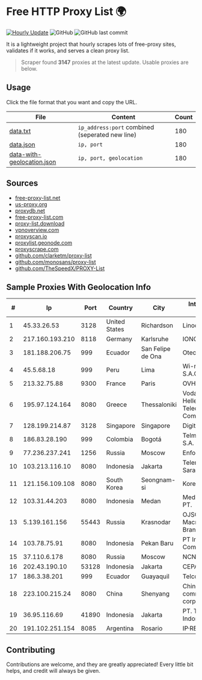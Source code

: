 
# Free HTTP Proxy List 🌍

[![Hourly Update](https://github.com/mertguvencli/http-proxy-list/actions/workflows/main.yml/badge.svg?branch=main)](https://github.com/mertguvencli/http-proxy-list/actions/workflows/main.yml)
![GitHub](https://img.shields.io/github/license/mertguvencli/http-proxy-list)
![GitHub last commit](https://img.shields.io/github/last-commit/mertguvencli/http-proxy-list)

It is a lightweight project that hourly scrapes lots of free-proxy sites, validates if it works, and serves a clean proxy list.


> Scraper found **3147** proxies at the latest update. Usable proxies are below.

## Usage

Click the file format that you want and copy the URL.


|File|Content|Count|
|----|-------|-----|
|[data.txt](https://raw.githubusercontent.com/mertguvencli/http-proxy-list/main/proxy-list/data.txt)|`ip_address:port` combined (seperated new line)|180|
|[data.json](https://raw.githubusercontent.com/mertguvencli/http-proxy-list/main/proxy-list/data.json)|`ip, port`|180|
|[data-with-geolocation.json](https://raw.githubusercontent.com/mertguvencli/http-proxy-list/main/proxy-list/data-with-geolocation.json)|`ip, port, geolocation`|180|

## Sources

* [free-proxy-list.net](https://free-proxy-list.net)
* [us-proxy.org](https://www.us-proxy.org)
* [proxydb.net](http://proxydb.net)
* [free-proxy-list.com](https://free-proxy-list.com/?page=&port=&type%5B%5D=http&type%5B%5D=https&up_time=0&search=Search)
* [proxy-list.download](https://www.proxy-list.download/HTTP)
* [vpnoverview.com](https://vpnoverview.com/privacy/anonymous-browsing/free-proxy-servers)
* [proxyscan.io](https://www.proxyscan.io)
* [proxylist.geonode.com](https://proxylist.geonode.com/api/proxy-list?limit=300&page=1&sort_by=lastChecked&sort_type=desc&protocols=http,https)
* [proxyscrape.com](https://api.proxyscrape.com/v2/?request=displayproxies&protocol=http&timeout=10000&country=all&ssl=all&anonymity=all)
* [github.com/clarketm/proxy-list](https://raw.githubusercontent.com/clarketm/proxy-list/master/proxy-list-raw.txt)
* [github.com/monosans/proxy-list](https://raw.githubusercontent.com/monosans/proxy-list/main/proxies/http.txt)
* [github.com/TheSpeedX/PROXY-List](https://raw.githubusercontent.com/TheSpeedX/PROXY-List/master/http.txt)


## Sample Proxies With Geolocation Info

|#|Ip|Port|Country|City|Internet Service Provider|
|-|--|----|-------|----|-------------------------|
|1|45.33.26.53|3128|United States|Richardson|Linode, LLC|
|2|217.160.193.210|8118|Germany|Karlsruhe|IONOS SE|
|3|181.188.206.75|999|Ecuador|San Felipe de Ona|Otecel S.A.|
|4|45.5.68.18|999|Peru|Lima|Wi-net Telecom S.A.C.|
|5|213.32.75.88|9300|France|Paris|OVH SAS|
|6|195.97.124.164|8080|Greece|Thessaloniki|Vodafone-panafon Hellenic Telecommunications Company SA|
|7|128.199.214.87|3128|Singapore|Singapore|DigitalOcean, LLC|
|8|186.83.28.190|999|Colombia|Bogotá|Telmex Colombia S.A.|
|9|77.236.237.241|1256|Russia|Moscow|Enforta-MSK|
|10|103.213.116.10|8080|Indonesia|Jakarta|Telemedia Dinamika Sarana|
|11|121.156.109.108|8080|South Korea|Seongnam-si|Korea Telecom|
|12|103.31.44.203|8080|Indonesia|Medan|Media Antar Nusa PT.|
|13|5.139.161.156|55443|Russia|Krasnodar|OJSC Rostelecom Macroregional Branch South|
|14|103.78.75.91|8080|Indonesia|Pekan Baru|PT Indonesia Comnets Plus|
|15|37.110.6.178|8080|Russia|Moscow|NCNET|
|16|202.43.190.10|53128|Indonesia|Jakarta|CEPATNET|
|17|186.3.38.201|999|Ecuador|Guayaquil|Telconet S.A|
|18|223.100.215.24|8080|China|Shenyang|China Mobile communications corporation|
|19|36.95.116.69|41890|Indonesia|Jakarta|PT. Telekomunikasi Indonesia|
|20|191.102.251.154|8085|Argentina|Rosario|IP·RED|



## Contributing

Contributions are welcome, and they are greatly appreciated! Every
little bit helps, and credit will always be given.


